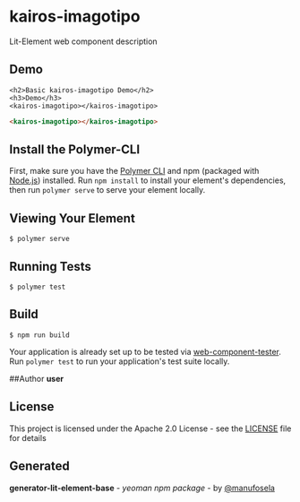 # kairos-imagotipo

Lit-Element web component description

## Demo

```
<h2>Basic kairos-imagotipo Demo</h2>
<h3>Demo</h3>
<kairos-imagotipo></kairos-imagotipo>

```
<!---
```
<custom-element-demo>
  <template>
    <link rel="import" href="kairos-imagotipo.html">
    <next-code-block></next-code-block>
  </template>
</custom-element-demo>
```
-->
```html
<kairos-imagotipo></kairos-imagotipo>

```
## Install the Polymer-CLI

First, make sure you have the [Polymer CLI](https://www.npmjs.com/package/polymer-cli) and npm (packaged with [Node.js](https://nodejs.org)) installed. Run `npm install` to install your element's dependencies, then run `polymer serve` to serve your element locally.

## Viewing Your Element

```
$ polymer serve
```

## Running Tests

```
$ polymer test
```

## Build
```
$ npm run build
```

Your application is already set up to be tested via [web-component-tester](https://github.com/Polymer/web-component-tester). Run `polymer test` to run your application's test suite locally.

##Author
**user**

## License

This project is licensed under the Apache 2.0 License - see the [LICENSE](LICENSE) file for details

## Generated

**generator-lit-element-base** - *yeoman npm package* - by [@manufosela](https://github.com/manufosela/generator-litelement-webcomponent)